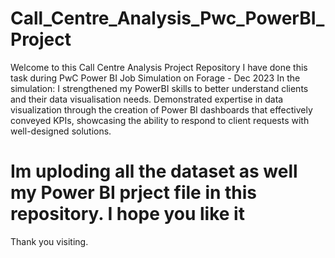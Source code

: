 # Call_Centre_Analysis_Pwc_PowerBI_Project
Welcome to this Call Centre Analysis Project Repository
I have done this task during PwC Power BI Job Simulation on Forage - Dec 2023
In the simulation:
I strengthened my PowerBI skills to better understand clients and their data visualisation needs.
Demonstrated expertise in data visualization through the creation of Power BI dashboards that effectively conveyed KPIs,
showcasing the ability to respond to client requests with well-designed solutions.

# Im uploding all the dataset as well my Power BI prject file in this repository. I hope you like it 
Thank you visiting.
